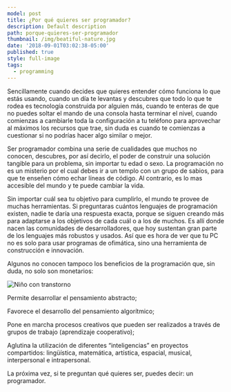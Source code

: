 ```yaml
---
model: post
title: ¿Por qué quieres ser programador?
description: Default description
path: porque-quieres-ser-programador
thumbnail: /img/beatiful-nature.jpg
date: '2018-09-01T03:02:38-05:00'
published: true
style: full-image
tags:
  - programming
---
```

Sencillamente cuando decides que quieres entender cómo funciona lo que estás usando, cuando un día te levantas y descubres que todo lo que te rodea es tecnología construida por alguien más, cuando te enteras de que no puedes soltar el mando de una consola hasta terminar el nivel, cuando comienzas a cambiarle toda la configuración a tu teléfono para aprovechar al máximos los recursos que trae, sin duda es cuando te comienzas a cuestionar si no podrías hacer algo similar o mejor.



Ser programador combina una serie de cualidades que muchos no conocen, descubres, por así decirlo, el poder de construir una solución tangible para un problema, sin importar tu edad o sexo. La programación no es un misterio por el cual debes ir a un templo con un grupo de sabios, para que te enseñen cómo echar líneas de código. Al contrario, es lo mas accesible del mundo y te puede cambiar la vida.



Sin importar cuál sea tu objetivo para cumplirlo, el mundo te provee de muchas herramientas. Si preguntaras cuántos lenguajes de programación existen, nadie te daría una respuesta exacta, porque se siguen creando más para adaptarse a los objetivos de cada cuál o a los de muchos. Es allí donde nacen las comunidades de desarrolladores, que hoy sustentan gran parte de los lenguajes más robustos y usados. Así que es hora de ver que tu PC no es solo para usar programas de ofimática, sino una herramienta de construcción e innovación.



Algunos no conocen tampoco los beneficios de la programación que, sin duda, no solo son monetarios:

![Niño con transtorno](https://simplycoding.org/wp-content/uploads/2016/12/kid-programmer.jpg)

Permite desarrollar el pensamiento abstracto;

Favorece el desarrollo del pensamiento algorítmico;

Pone en marcha procesos creativos que pueden ser realizados a través de grupos de trabajo (aprendizaje cooperativo);

Aglutina la utilización de diferentes “inteligencias” en proyectos compartidos: lingüística, matemática, artística, espacial, musical, interpersonal e intrapersonal.

La próxima vez, si te preguntan qué quieres ser, puedes decir: un programador.
